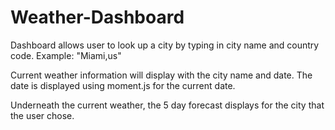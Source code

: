 # Weather-Dashboard

Dashboard allows user to look up a city by typing in city name and country code. Example: "Miami,us"

Current weather information will display with the city name and date. The date is displayed using moment.js for the current date.

Underneath the current weather, the 5 day forecast displays for the city that the user chose.